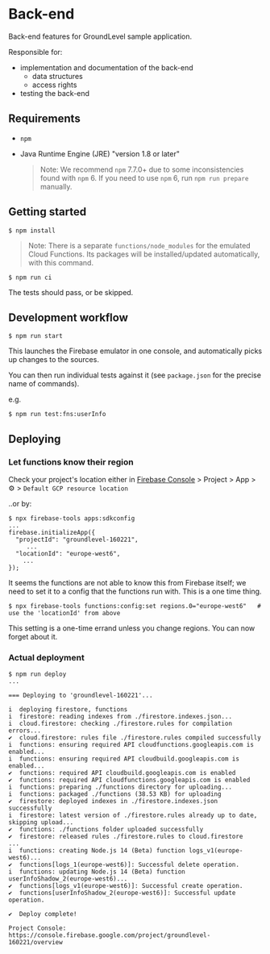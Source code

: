 # Back-end

Back-end features for GroundLevel sample application.

Responsible for:

- implementation and documentation of the back-end
   - data structures
   - access rights
- testing the back-end


## Requirements

- `npm`
- Java Runtime Engine (JRE) "version 1.8 or later"

   >Note: We recommend `npm` 7.7.0+ due to some inconsistencies found with `npm` 6. If you need to use `npm` 6, run `npm run prepare` manually.

<!-- 
developed with:
- macOS 11.2
- node 15.x
- npm 7.9.x
-->

## Getting started

```
$ npm install
```

>Note: There is a separate `functions/node_modules` for the emulated Cloud Functions. Its packages will be installed/updated automatically, with this command.

```
$ npm run ci
```

The tests should pass, or be skipped.

## Development workflow

```
$ npm run start
```

This launches the Firebase emulator in one console, and automatically picks up changes to the sources.

You can then run individual tests against it (see `package.json` for the precise name of commands).

e.g. 

```
$ npm run test:fns:userInfo
```

## Deploying

### Let functions know their region

Check your project's location either in [Firebase Console](https://console.firebase.google.com) > Project > App > ⚙️ > `Default GCP resource location`

..or by:

```
$ npx firebase-tools apps:sdkconfig
...
firebase.initializeApp({
  "projectId": "groundlevel-160221",
   	 ...
  "locationId": "europe-west6",
    ...
});
```

It seems the functions are not able to know this from Firebase itself; we need to set it to a config that the functions run with. This is a one time thing.

```
$ npx firebase-tools functions:config:set regions.0="europe-west6"   # use the 'locationId' from above
```

This setting is a one-time errand unless you change regions. You can now forget about it.


### Actual deployment

```
$ npm run deploy
...

=== Deploying to 'groundlevel-160221'...

i  deploying firestore, functions
i  firestore: reading indexes from ./firestore.indexes.json...
i  cloud.firestore: checking ./firestore.rules for compilation errors...
✔  cloud.firestore: rules file ./firestore.rules compiled successfully
i  functions: ensuring required API cloudfunctions.googleapis.com is enabled...
i  functions: ensuring required API cloudbuild.googleapis.com is enabled...
✔  functions: required API cloudbuild.googleapis.com is enabled
✔  functions: required API cloudfunctions.googleapis.com is enabled
i  functions: preparing ./functions directory for uploading...
i  functions: packaged ./functions (38.53 KB) for uploading
✔  firestore: deployed indexes in ./firestore.indexes.json successfully
i  firestore: latest version of ./firestore.rules already up to date, skipping upload...
✔  functions: ./functions folder uploaded successfully
✔  firestore: released rules ./firestore.rules to cloud.firestore
...
i  functions: creating Node.js 14 (Beta) function logs_v1(europe-west6)...
✔  functions[logs_1(europe-west6)]: Successful delete operation. 
i  functions: updating Node.js 14 (Beta) function userInfoShadow_2(europe-west6)...
✔  functions[logs_v1(europe-west6)]: Successful create operation. 
✔  functions[userInfoShadow_2(europe-west6)]: Successful update operation. 

✔  Deploy complete!

Project Console: https://console.firebase.google.com/project/groundlevel-160221/overview
```


